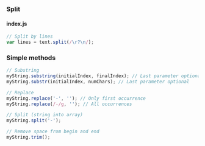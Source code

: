 ---
---

### Split

#### index.js
```javascript
// Split by lines
var lines = text.split(/\r?\n/);
```

### Simple methods
```javascript
// Substring
myString.substring(initialIndex, finalIndex); // Last parameter optional
myString.substr(initialIndex, numChars); // Last parameter optional

// Replace
myString.replace('-', ''); // Only first occurrence
myString.replace(/-/g, ''); // All occurrences

// Split (string into array)
myString.split('-');

// Remove space from begin and end
myString.trim();
```


